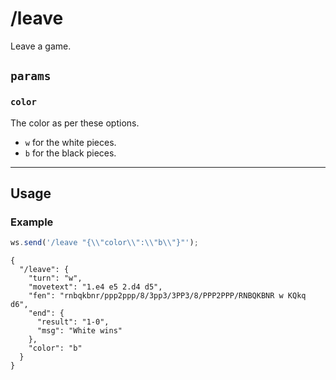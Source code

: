 # /leave

Leave a game.

## `params`

### `color`

The color as per these options.

- `w` for the white pieces.
- `b` for the black pieces.

---

## Usage

### Example

```js
ws.send('/leave "{\\"color\\":\\"b\\"}"');
```

```text
{
  "/leave": {
    "turn": "w",
    "movetext": "1.e4 e5 2.d4 d5",
    "fen": "rnbqkbnr/ppp2ppp/8/3pp3/3PP3/8/PPP2PPP/RNBQKBNR w KQkq d6",
    "end": {
      "result": "1-0",
      "msg": "White wins"
    },
    "color": "b"
  }
}
```
